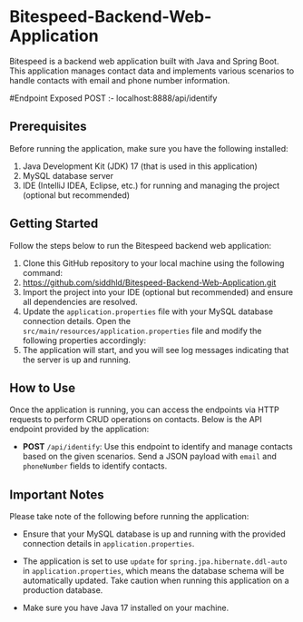 # Bitespeed-Backend-Web-Application
Bitespeed is a backend web application built with Java and Spring Boot. This application manages contact data and implements various scenarios to handle contacts with email and phone number information.

#Endpoint Exposed
POST :- localhost:8888/api/identify

## Prerequisites
Before running the application, make sure you have the following installed:

1. Java Development Kit (JDK) 17 (that is used in this application)
2. MySQL database server
3. IDE (IntelliJ IDEA, Eclipse, etc.) for running and managing the project (optional but recommended)


## Getting Started
Follow the steps below to run the Bitespeed backend web application:

1. Clone this GitHub repository to your local machine using the following command:
2. https://github.com/siddhld/Bitespeed-Backend-Web-Application.git
3. Import the project into your IDE (optional but recommended) and ensure all dependencies are resolved.
4. Update the `application.properties` file with your MySQL database connection details. Open the `src/main/resources/application.properties` file and modify the following properties accordingly:
5. The application will start, and you will see log messages indicating that the server is up and running.


## How to Use
Once the application is running, you can access the endpoints via HTTP requests to perform CRUD operations on contacts. Below is the API endpoint provided by the application:

- **POST** `/api/identify`: Use this endpoint to identify and manage contacts based on the given scenarios. Send a JSON payload with `email` and `phoneNumber` fields to identify contacts.

## Important Notes
Please take note of the following before running the application:

- Ensure that your MySQL database is up and running with the provided connection details in `application.properties`.

- The application is set to use `update` for `spring.jpa.hibernate.ddl-auto` in `application.properties`, which means the database schema will be automatically updated. Take caution when running this application on a production database.

- Make sure you have Java 17 installed on your machine.

